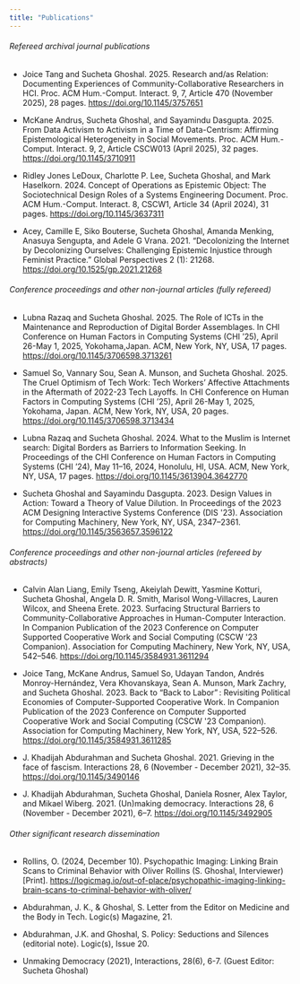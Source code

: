 ```yaml
---
title: "Publications"
---
```

###### Refereed archival journal publications


- Joice Tang and Sucheta Ghoshal. 2025. Research and/as Relation: Documenting Experiences of Community-Collaborative Researchers in HCI. Proc. ACM Hum.-Comput. Interact. 9, 7, Article 470 (November 2025), 28 pages. https://doi.org/10.1145/3757651

- McKane Andrus, Sucheta Ghoshal, and Sayamindu Dasgupta. 2025. From Data Activism to Activism in a Time of Data-Centrism: Affirming Epistemological Heterogeneity in Social Movements. Proc. ACM Hum.-Comput. Interact. 9, 2, Article CSCW013 (April 2025), 32 pages. https://doi.org/10.1145/3710911

- Ridley Jones LeDoux, Charlotte P. Lee, Sucheta Ghoshal, and Mark Haselkorn. 2024. Concept of Operations as Epistemic Object: The Sociotechnical Design Roles of a Systems Engineering Document. Proc. ACM Hum.-Comput. Interact. 8, CSCW1, Article 34 (April 2024), 31 pages. https://doi.org/10.1145/3637311

- Acey, Camille E, Siko Bouterse, Sucheta Ghoshal, Amanda Menking, Anasuya Sengupta, and Adele G Vrana. 2021. “Decolonizing the Internet by Decolonizing Ourselves: Challenging Epistemic Injustice through Feminist Practice.” Global Perspectives 2 (1): 21268. https://doi.org/10.1525/gp.2021.21268


###### Conference proceedings and other non-journal articles (fully refereed)


- Lubna Razaq and Sucheta Ghoshal. 2025. The Role of ICTs in the Maintenance and Reproduction of Digital Border Assemblages. In CHI Conference on Human Factors in Computing Systems (CHI ’25), April 26-May 1, 2025, Yokohama,Japan. ACM, New York, NY, USA, 17 pages. https://doi.org/10.1145/3706598.3713261

- Samuel So, Vannary Sou, Sean A. Munson, and Sucheta Ghoshal. 2025. The Cruel Optimism of Tech Work: Tech Workers’ Affective Attachments in the Aftermath of 2022-23 Tech Layoffs. In CHI Conference on Human Factors in Computing Systems (CHI ’25), April 26-May 1, 2025, Yokohama, Japan. ACM, New York, NY, USA, 20 pages. https://doi.org/10.1145/3706598.3713434

- Lubna Razaq and Sucheta Ghoshal. 2024. What to the Muslim is Internet search: Digital Borders as Barriers to Information Seeking. In Proceedings of the CHI Conference on Human Factors in Computing Systems (CHI ’24), May 11–16, 2024, Honolulu, HI, USA. ACM, New York, NY, USA, 17 pages. https://doi.org/10.1145/3613904.3642770

- Sucheta Ghoshal and Sayamindu Dasgupta. 2023. Design Values in Action: Toward a Theory of Value Dilution. In Proceedings of the 2023 ACM Designing Interactive Systems Conference (DIS '23). Association for Computing Machinery, New York, NY, USA, 2347–2361. https://doi.org/10.1145/3563657.3596122


###### Conference proceedings and other non-journal articles (refereed by abstracts)


- Calvin Alan Liang, Emily Tseng, Akeiylah Dewitt, Yasmine Kotturi, Sucheta Ghoshal, Angela D. R. Smith, Marisol Wong-Villacres, Lauren Wilcox, and Sheena Erete. 2023. Surfacing Structural Barriers to Community-Collaborative Approaches in Human-Computer Interaction. In Companion Publication of the 2023 Conference on Computer Supported Cooperative Work and Social Computing (CSCW '23 Companion). Association for Computing Machinery, New York, NY, USA, 542–546. https://doi.org/10.1145/3584931.3611294

- Joice Tang, McKane Andrus, Samuel So, Udayan Tandon, Andrés Monroy-Hernández, Vera Khovanskaya, Sean A. Munson, Mark Zachry, and Sucheta Ghoshal. 2023. Back to “Back to Labor” : Revisiting Political Economies of Computer-Supported Cooperative Work. In Companion Publication of the 2023 Conference on Computer Supported Cooperative Work and Social Computing (CSCW '23 Companion). Association for Computing Machinery, New York, NY, USA, 522–526. https://doi.org/10.1145/3584931.3611285

- J. Khadijah Abdurahman and Sucheta Ghoshal. 2021. Grieving in the face of fascism. Interactions 28, 6 (November - December 2021), 32–35. https://doi.org/10.1145/3490146

- J. Khadijah Abdurahman, Sucheta Ghoshal, Daniela Rosner, Alex Taylor, and Mikael Wiberg. 2021. (Un)making democracy. Interactions 28, 6 (November - December 2021), 6–7. https://doi.org/10.1145/3492905


###### Other significant research dissemination


- Rollins, O. (2024, December 10). Psychopathic Imaging: Linking Brain Scans to Criminal Behavior with Oliver Rollins (S. Ghoshal, Interviewer) [Print]. https://logicmag.io/out-of-place/psychopathic-imaging-linking-brain-scans-to-criminal-behavior-with-oliver/

- Abdurahman, J. K., & Ghoshal, S. Letter from the Editor on Medicine and the Body in Tech. Logic(s) Magazine, 21.

- Abdurahman, J.K. and Ghoshal, S. Policy: Seductions and Silences (editorial note). Logic(s), Issue 20. 

- Unmaking Democracy (2021), Interactions, 28(6), 6-7. (Guest Editor: Sucheta Ghoshal)

